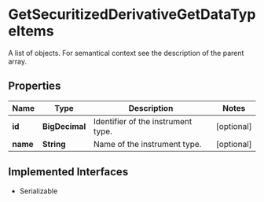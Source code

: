 

# GetSecuritizedDerivativeGetDataTypeItems

A list of objects. For semantical context see the description of the parent array.

## Properties

Name | Type | Description | Notes
------------ | ------------- | ------------- | -------------
**id** | **BigDecimal** | Identifier of the instrument type. |  [optional]
**name** | **String** | Name of the instrument type. |  [optional]


## Implemented Interfaces

* Serializable



